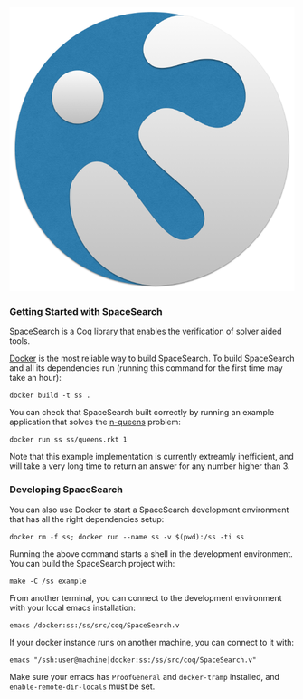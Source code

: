 
![alt tag](https://raw.githubusercontent.com/konne88/SpaceSearch/master/logo/logo.png)

### Getting Started with SpaceSearch

SpaceSearch is a Coq library that enables the verification of solver aided
tools. 

[Docker][docker] is the most reliable way to build SpaceSearch. To build
SpaceSearch and all its dependencies run (running this command for the first time
may take an hour):

    docker build -t ss .

You can check that SpaceSearch built correctly by running an example application
that solves the [n-queens][queens] problem:

    docker run ss ss/queens.rkt 1

Note that this example implementation is currently extreamly inefficient, and
will take a very long time to return an answer for any number higher than 3.

[queens]: https://en.wikipedia.org/wiki/Eight_queens_puzzle 
[docker]: https://docs.docker.com/engine/installation/

### Developing SpaceSearch

You can also use Docker to start a SpaceSearch development environment that has
all the right dependencies setup: 

    docker rm -f ss; docker run --name ss -v $(pwd):/ss -ti ss

Running the above command starts a shell in the development environment. You can
build the SpaceSearch project with:

    make -C /ss example

From another terminal, you can connect to the development environment with your local emacs installation:

    emacs /docker:ss:/ss/src/coq/SpaceSearch.v

If your docker instance runs on another machine, you can connect to it with:

    emacs "/ssh:user@machine|docker:ss:/ss/src/coq/SpaceSearch.v"

Make sure your emacs has `ProofGeneral` and `docker-tramp` installed, and 
`enable-remote-dir-locals` must be set.
